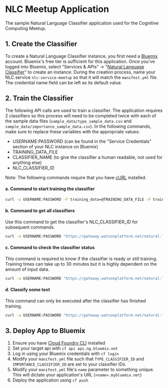 # NLC Meetup Application
The sample Natural Language Classifier application used for the Cognitive Computing Meetup.

## 1. Create the Classifier
To create a Natural Language Classifier instance, you first need a [Bluemix] account.  Bluemix's free tier is sufficient for this application.  Once you've logged into Bluemix, select "Services & APIs" -> "[Natural Language Classifier]" to create an instance.  During the creation process, name your NLC service `nlc-service-meetup` so that it will match the `manifest.yml` file.  The credential name field can be left as its default value.

## 2. Train the Classifier
The following API calls are used to train a classifier.  The application requires 2 classifiers so this process will need to be completed twice with each of the sample data files (`sample_data/type_sample_data.csv` and `sample_data/importance_sample_data.csv`).  In the following commands, make sure to replace these variables with the appropriate values:
- USERNAME:PASSWORD (can be found in the "Service Credentials" section of your NLC instance on Bluemix)
- TRAINING_DATA_FILE
- CLASSIFIER_NAME (to give the classifier a human readable, not used for anything else)
- NLC_CLASSIFIER_ID

Note: The following commands require that you have [cURL] installed.

#### a. Command to start training the classifier
```sh
curl -u USERNAME:PASSWORD -F training_data=@TRAINING_DATA_FILE -F training_metadata="{\"language\":\"en\",\"name\":\"CLASSIFIER_NAME\"}" "https://gateway.watsonplatform.net/natural-language-classifier/api/v1/classifiers"
```

#### b. Command to get all classifiers
Use this command to get the classifier's NLC_CLASSIFIER_ID for subsequent commands.
```sh
curl -u USERNAME:PASSWORD "https://gateway.watsonplatform.net/natural-language-classifier/api/v1/classifiers"
```

#### c. Command to check the classifier status
This command is required to know if the classifier is ready or still training.  Training times can take up to 30 minutes but it is highly dependent on the amount of input data.
```sh
curl -u USERNAME:PASSWORD "https://gateway.watsonplatform.net/natural-language-classifier/api/v1/classifiers/NLC_CLASSIFIER_ID"
```
    
#### d. Classify some text
This command can only be executed after the classifier has finished training.
```sh
curl -u USERNAME:PASSWORD "https://gateway.watsonplatform.net/natural-language-classifier/api/v1/classifiers/NLC_CLASSIFIER_ID/classify?text=Mow%20The%20Lawn"
```

## 3. Deploy App to Bluemix
1. Ensure you have [Cloud Foundry CLI] installed
2. Set your target api with `cf api api.ng.bluemix.net`
3. Log in using your Bluemix credentials with `cf login`
4. Modify your `manifest.yml` file such that `TYPE_CLASSIFIER_ID` and `IMPORTANCE_CLASSIFIER_ID` are set to your classifier IDs.
5. Modify your `manifest.yml` file's `name` parameter to something unique.  This will dictate your application's URL (`<name>.mybluemix.net`)
5. Deploy the application using `cf push`


[Cloud Foundry CLI]: <https://docs.cloudfoundry.org/cf-cli/install-go-cli.html>
[Bluemix]: <https://console.ng.bluemix.net>
[Natural Language Classifier]: <https://console.ng.bluemix.net/catalog/services/natural-language-classifier/>
[cURL]: <https://curl.haxx.se/>